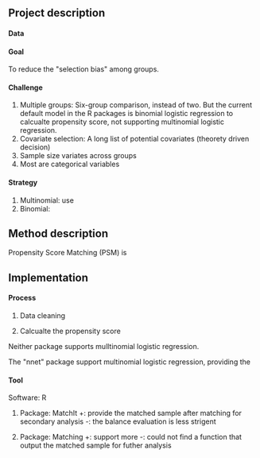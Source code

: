 ## Project description 

#### Data 


#### Goal
To reduce the "selection bias" among groups.


#### Challenge
1. Multiple groups: Six-group comparison, instead of two. But the current default model in the R packages is binomial logistic regression to calcualte propensity score, not supporting multinomial logistic regression. 
2. Covariate selection: A long list of potential covariates (theorety driven decision) 
3. Sample size variates across groups  
4. Most are categorical variables

#### Strategy 
1. Multinomial: use 
2. Binomial: 

## Method description 
Propensity Score Matching (PSM) is 



## Implementation 

#### Process
1. Data cleaning

2. Calcualte the propensity score 

Neither package supports mulltinomial logistic regression. 

The "nnet" package support multinomial logistic regression, providing the  



#### Tool
Software: R

1. Package: MatchIt 
+: provide the matched sample after matching for secondary analysis 
-: the balance evaluation is less strigent 


2. Package: Matching
+: support more 
-: could not find a function that output the matched sample for futher analysis 


